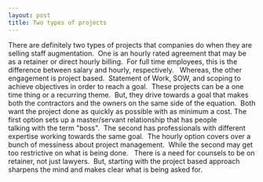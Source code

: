 ```yaml
---
layout: post
title: Two types of projects
---
```


There are definitely two types of projects that companies do when they are selling staff augmentation.  One is an hourly rated agreement that may be as a retainer or direct hourly billing.  For full time employees, this is the difference between salary and hourly, respectively.  
Whereas, the other engagement is project based.  Statement of Work, SOW, and scoping to achieve objectives in order to reach a goal.  These projects can be a one time thing or a recurring theme.  But, they drive towards a goal that makes both the contractors and the owners on the same side of the equation.  Both want the project done as quickly as possible with as minimum a cost.
The first option sets up a master/servant relationship that has people talking with the term "boss".  The second has professionals with different expertise working towards the same goal.  The hourly option covers over a bunch of messiness about project management.  While the second may get too restrictive on what is being done.  
There is a need for counsels to be on retainer, not just lawyers.  But, starting with the project based approach sharpens the mind and makes clear what is being asked for.
